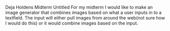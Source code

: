 Deja Holdens Midterm 
Untitled
For my midterm I would like to make an image generator that combines images based on what a user inputs in to a textfield. The input will either pull images from around the web(not sure how I would do this) or it would combine images based on the input.